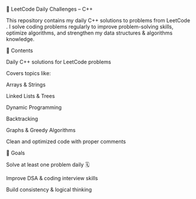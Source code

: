 🧩 LeetCode Daily Challenges – C++

This repository contains my daily C++ solutions to problems from LeetCode
.
I solve coding problems regularly to improve problem-solving skills, optimize algorithms, and strengthen my data structures & algorithms knowledge.

📌 Contents

Daily C++ solutions for LeetCode problems

Covers topics like:

Arrays & Strings

Linked Lists & Trees

Dynamic Programming

Backtracking

Graphs & Greedy Algorithms

Clean and optimized code with proper comments

🚀 Goals

Solve at least one problem daily 🗓️

Improve DSA & coding interview skills

Build consistency & logical thinking
